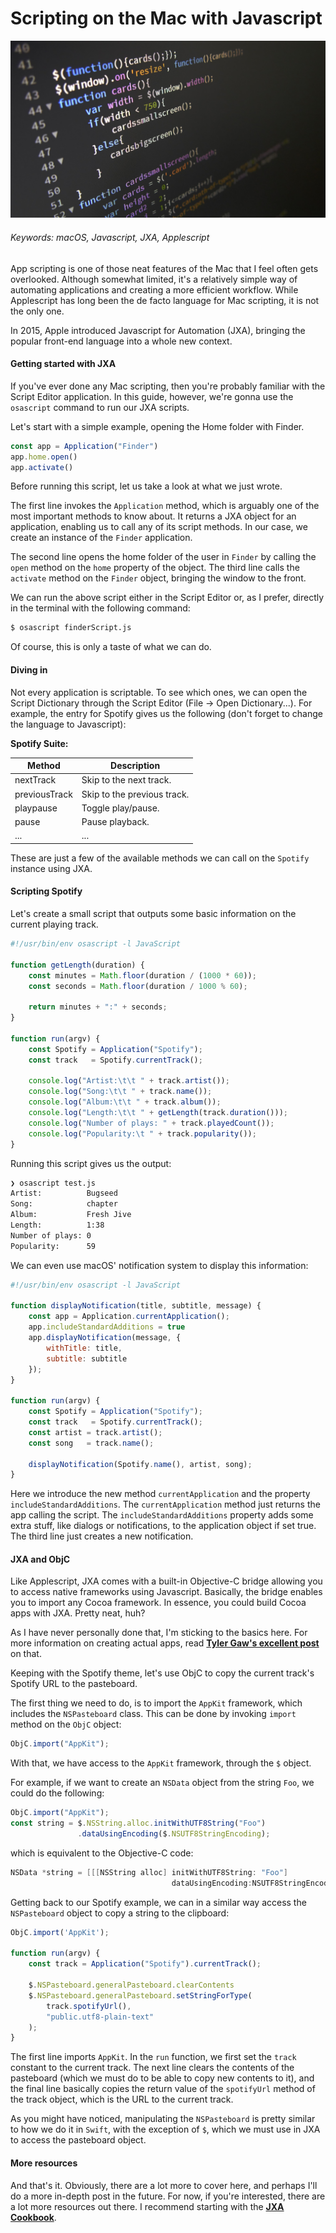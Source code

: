 # Scripting on the Mac with Javascript

![cover](images/jxa.jpg)

###### Keywords: macOS, Javascript, JXA, Applescript

App scripting is one of those neat features of the Mac that I feel often gets overlooked. Although somewhat limited, it's a relatively simple way of automating applications and creating a more efficient workflow. While Applescript has long been the de facto language for Mac scripting, it is not the only one.

In 2015, Apple introduced Javascript for Automation (JXA), bringing the popular front-end language into a whole new context.

#### Getting started with JXA

If you've ever done any Mac scripting, then you're probably familiar with the Script Editor application. In this guide, however, we're gonna use the ``osascript`` command to run our JXA scripts.

Let's start with a simple example, opening the Home folder with Finder.

```js
const app = Application("Finder")
app.home.open()
app.activate()
```

Before running this script, let us take a look at what we just wrote.

The first line invokes the ``Application`` method, which is arguably one of the most important methods to know about. It returns a JXA object for an application, enabling us to call any of its script methods. In our case, we create an instance of the ``Finder`` application.

The second line opens the home folder of the user in ``Finder`` by calling the ``open`` method on the ``home`` property of the object. The third line calls the ``activate`` method on the ``Finder`` object, bringing the window to the front.

We can run the above script either in the Script Editor or, as I prefer, directly in the terminal with the following command:

```bash
$ osascript finderScript.js
```

Of course, this is only a taste of what we can do.

#### Diving in

Not every application is scriptable. To see which ones, we can open the Script Dictionary through the Script Editor (File -> Open Dictionary...). For example, the entry for Spotify gives us the following (don't forget to change the language to Javascript):

**Spotify Suite:**

| Method  | Description  |
|---------|--------------|
| nextTrack |  Skip to the next track. |
| previousTrack |  Skip to the previous track. |
| playpause |  Toggle play/pause. |
| pause |  Pause playback. |
| ... |  ... |

These are just a few of the available methods we can call on the ``Spotify`` instance using JXA.

#### Scripting Spotify

Let's create a small script that outputs some basic information on the current playing track.

```js
#!/usr/bin/env osascript -l JavaScript

function getLength(duration) {
	const minutes = Math.floor(duration / (1000 * 60));
	const seconds = Math.floor(duration / 1000 % 60);

	return minutes + ":" + seconds;
}

function run(argv) {
	const Spotify = Application("Spotify");
	const track   = Spotify.currentTrack();

	console.log("Artist:\t\t " + track.artist());
	console.log("Song:\t\t " + track.name());
	console.log("Album:\t\t " + track.album());
	console.log("Length:\t\t " + getLength(track.duration()));
	console.log("Number of plays: " + track.playedCount());
	console.log("Popularity:\t " + track.popularity());
}
```

Running this script gives us the output:

```bash
❯ osascript test.js
Artist:          Bugseed
Song:            chapter
Album:           Fresh Jive
Length:          1:38
Number of plays: 0
Popularity:      59
```

We can even use macOS' notification system to display this information:

```js
#!/usr/bin/env osascript -l JavaScript

function displayNotification(title, subtitle, message) {
	const app = Application.currentApplication();
	app.includeStandardAdditions = true
	app.displayNotification(message, {
		withTitle: title,
		subtitle: subtitle
	});
}

function run(argv) {
	const Spotify = Application("Spotify");
	const track   = Spotify.currentTrack();
	const artist = track.artist();
	const song   = track.name();

	displayNotification(Spotify.name(), artist, song);
}
```

Here we introduce the new method ``currentApplication`` and the property ``includeStandardAdditions``. The ``currentApplication`` method just returns the app calling the script. The ``includeStandardAdditions`` property adds some extra stuff, like dialogs or notifications, to the application object if set true. The third line just creates a new notification.

#### JXA and ObjC

Like Applescript, JXA comes with a built-in Objective-C bridge allowing you to access native frameworks using Javascript. Basically, the bridge enables you to import any Cocoa framework. In essence, you could build Cocoa apps with JXA. Pretty neat, huh?

As I have never personally done that, I'm sticking to the basics here. For more information on creating actual apps, read <a href="https://tylergaw.com/articles/building-osx-apps-with-js/" target="_blank">__Tyler Gaw's excellent post__</a> on that.

Keeping with the Spotify theme, let's use ObjC to copy the current track's Spotify URL to the pasteboard.

The first thing we need to do, is to import the ``AppKit`` framework, which includes the ``NSPasteboard`` class. This can be done by invoking ``import`` method on the ``ObjC`` object:

```js
ObjC.import("AppKit");
```

With that, we have access to the ``AppKit`` framework, through the ``$`` object.

For example, if we want to create an ``NSData`` object from the string ``Foo``, we could do the following:

```js
ObjC.import("AppKit");
const string = $.NSString.alloc.initWithUTF8String("Foo")
               .dataUsingEncoding($.NSUTF8StringEncoding);
```

which is equivalent to the Objective-C code:

```objective-c
NSData *string = [[[NSString alloc] initWithUTF8String: "Foo"]
                                    dataUsingEncoding:NSUTF8StringEncoding];
```

Getting back to our Spotify example, we can in a similar way access the ``NSPasteboard`` object to copy a string to the clipboard:

```js
ObjC.import('AppKit');

function run(argv) {
	const track = Application("Spotify").currentTrack();

	$.NSPasteboard.generalPasteboard.clearContents
	$.NSPasteboard.generalPasteboard.setStringForType(
		track.spotifyUrl(),
		"public.utf8-plain-text"
	);
}
```

The first line imports ``AppKit``. In the ``run`` function, we first set the ``track`` constant to the current track. The next line clears the contents of the pasteboard (which we must do to be able to copy new contents to it), and the final line basically copies the return value of the ``spotifyUrl`` method of the track object, which is the URL to the current track.

As you might have noticed, manipulating the ``NSPasteboard`` is pretty similar to how we do it in ``Swift``, with the exception of ``$``, which we must use in JXA to access the pasteboard object.

#### More resources

And that's it. Obviously, there are a lot more to cover here, and perhaps I'll do a more in-depth post in the future. For now, if you're interested, there are a lot more resources out there. I recommend starting with the <a href="https://github.com/JXA-Cookbook/JXA-Cookbook" target="_blank">__JXA Cookbook__</a>.
